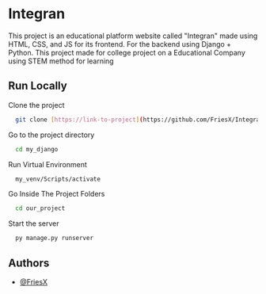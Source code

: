 # Integran

This project is an educational platform website called "Integran" made using HTML, CSS, and JS for its frontend. For the backend using Django + Python. This project made for college project on a Educational Company using STEM method for learning


## Run Locally

Clone the project

```bash
  git clone [https://link-to-project](https://github.com/FriesX/Integran.git)
```

Go to the project directory

```bash
  cd my_django
```

Run Virtual Environment

```bash
  my_venv/Scripts/activate
```

Go Inside The Project Folders

```bash
  cd our_project
```

Start the server

```bash
  py manage.py runserver
```


## Authors

- [@FriesX](https://www.github.com/FriesX)


